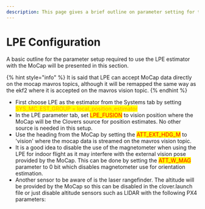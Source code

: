 ```yaml
---
description: This page gives a brief outline on parameter setting for the LPE estimator.
---
```


# LPE Configuration

A basic outline for the parameter setup required to use the LPE estimator with the MoCap will be presented in this section.&#x20;

{% hint style="info" %}
It is said that LPE can accept MoCap data directly on the mocap mavros topics, although it will be remapped the same way as the ekf2 where it is accepted on the mavros vision topic.
{% endhint %}

* First choose LPE as the estimator from the Systems tab by setting <mark style="color:orange;">SYS\_MC\_EST\_GROUP = local\_position\_estimator</mark>&#x20;
* In the LPE parameter tab, set <mark style="color:red;">LPE\_FUSION</mark> to vision position where the MoCap will be the Clovers source for position estimates. No other source is needed in this setup.
* Use the heading from the MoCap by setting the <mark style="color:red;">ATT\_EXT\_HDG\_M</mark> to 'vision' where the mocap data is streamed on the mavros vision topic.
* It is a good idea to disable the use of the magnetometer when using the LPE for indoor flight as it may interfere with the external vision pose provided by the MoCap. This can be done by setting the <mark style="color:red;">ATT\_W\_MAG</mark> parameter to 0 bit which disables magnetometer use for orientation estimation.
* Another sensor to be aware of is the laser rangefinder. The altitude will be provided by the MoCap so this can be disabled in the clover.launch file or just disable altitude sensors such as LIDAR with the following PX4 parameters:
